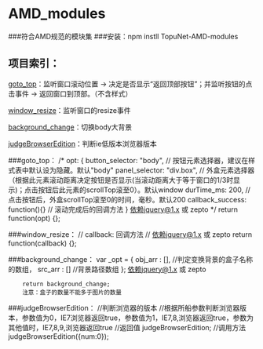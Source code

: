 # AMD_modules
###符合AMD规范的模块集 
###安装：npm instll TopuNet-AMD-modules

项目索引：
-------------

[goto_top](#goto_top)：监听窗口滚动位置 → 决定是否显示“返回顶部按钮”；并监听按钮的点击事件 → 返回窗口到顶部。（不含样式）

[window_resize](#window_resize)：监听窗口的resize事件

[background_change](#background_change)：切换body大背景

[judgeBrowserEdition](#judgeBrowserEdition)：判断ie低版本浏览器版本

<a name="goto_top"></a> 
###goto_top：
		/* 
			opt: {
				button_selector: "body", // 按钮元素选择器，建议在样式表中默认设为隐藏。默认"body"
		        panel_selector: "div.box", // 外盒元素选择器（根据此元素滚动距离决定按钮是否显示(当滚动距离大于等于窗口的1/3时显示)；点击按钮后此元素的scrollTop滚至0）。默认window
		        durTime_ms: 200, // 点击按钮后，外盒scrollTop滚至0的时间，毫秒。默认200
		        callback_success: function(){} // 滚动完成后的回调方法
			}
			依赖jquery@1.x 或 zepto
		*/
		return function(opt) {};

<a name="window_resize"></a>
###window_resize：
		// callback: 回调方法
		// 依赖jquery@1.x 或 zepto
		return function(callback) {};

<a name="background_change"></a>
###background_change：
		var _opt = {
			obj_arr : [],		//判定变换背景的盒子名称的数组，
			src_arr : []		//背景路径数组
		};
		依赖jquery@1.x 或 zepto 
		
		return background_change;
		注意：盒子的数量不能多于图片的数量

<a name="judgeBrowserEdition"></a>
###judgeBrowserEdition：
		//判断浏览器的版本
		//根据所船参数判断浏览器版本，参数值为0，IE7浏览器返回true，参数值为1，IE7,8,浏览器返回true，参数为其他值时，IE7,8,9,浏览器返回true
		//返回值 judgeBrowserEdition;
		//调用方法  judgeBrowserEdition({num:0});
		
		
